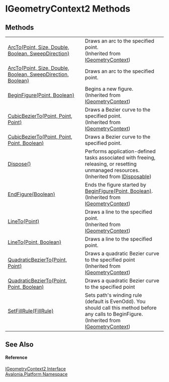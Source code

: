 # IGeometryContext2 Methods




## Methods
<table>
<tr>
<td><a href="M_Avalonia_Platform_IGeometryContext_ArcTo">ArcTo(Point, Size, Double, Boolean, SweepDirection)</a></td>
<td>Draws an arc to the specified point.<br />(Inherited from <a href="T_Avalonia_Platform_IGeometryContext">IGeometryContext</a>)</td>
</tr>
<tr>
<td><a href="M_Avalonia_Platform_IGeometryContext2_ArcTo">ArcTo(Point, Size, Double, Boolean, SweepDirection, Boolean)</a></td>
<td>Draws an arc to the specified point.</td>
</tr>
<tr>
<td><a href="M_Avalonia_Platform_IGeometryContext_BeginFigure">BeginFigure(Point, Boolean)</a></td>
<td>Begins a new figure.<br />(Inherited from <a href="T_Avalonia_Platform_IGeometryContext">IGeometryContext</a>)</td>
</tr>
<tr>
<td><a href="M_Avalonia_Platform_IGeometryContext_CubicBezierTo">CubicBezierTo(Point, Point, Point)</a></td>
<td>Draws a Bezier curve to the specified point.<br />(Inherited from <a href="T_Avalonia_Platform_IGeometryContext">IGeometryContext</a>)</td>
</tr>
<tr>
<td><a href="M_Avalonia_Platform_IGeometryContext2_CubicBezierTo">CubicBezierTo(Point, Point, Point, Boolean)</a></td>
<td>Draws a Bezier curve to the specified point.</td>
</tr>
<tr>
<td><a href="https://learn.microsoft.com/dotnet/api/system.idisposable.dispose" target="_blank" rel="noopener noreferrer">Dispose()</a></td>
<td>Performs application-defined tasks associated with freeing, releasing, or resetting unmanaged resources.<br />(Inherited from <a href="https://learn.microsoft.com/dotnet/api/system.idisposable" target="_blank" rel="noopener noreferrer">IDisposable</a>)</td>
</tr>
<tr>
<td><a href="M_Avalonia_Platform_IGeometryContext_EndFigure">EndFigure(Boolean)</a></td>
<td>Ends the figure started by <a href="M_Avalonia_Platform_IGeometryContext_BeginFigure">BeginFigure(Point, Boolean)</a>.<br />(Inherited from <a href="T_Avalonia_Platform_IGeometryContext">IGeometryContext</a>)</td>
</tr>
<tr>
<td><a href="M_Avalonia_Platform_IGeometryContext_LineTo">LineTo(Point)</a></td>
<td>Draws a line to the specified point.<br />(Inherited from <a href="T_Avalonia_Platform_IGeometryContext">IGeometryContext</a>)</td>
</tr>
<tr>
<td><a href="M_Avalonia_Platform_IGeometryContext2_LineTo">LineTo(Point, Boolean)</a></td>
<td>Draws a line to the specified point.</td>
</tr>
<tr>
<td><a href="M_Avalonia_Platform_IGeometryContext_QuadraticBezierTo">QuadraticBezierTo(Point, Point)</a></td>
<td>Draws a quadratic Bezier curve to the specified point<br />(Inherited from <a href="T_Avalonia_Platform_IGeometryContext">IGeometryContext</a>)</td>
</tr>
<tr>
<td><a href="M_Avalonia_Platform_IGeometryContext2_QuadraticBezierTo">QuadraticBezierTo(Point, Point, Boolean)</a></td>
<td>Draws a quadratic Bezier curve to the specified point</td>
</tr>
<tr>
<td><a href="M_Avalonia_Platform_IGeometryContext_SetFillRule">SetFillRule(FillRule)</a></td>
<td>Sets path's winding rule (default is EvenOdd). You should call this method before any calls to BeginFigure.<br />(Inherited from <a href="T_Avalonia_Platform_IGeometryContext">IGeometryContext</a>)</td>
</tr>
</table>

## See Also


#### Reference
<a href="T_Avalonia_Platform_IGeometryContext2">IGeometryContext2 Interface</a>  
<a href="N_Avalonia_Platform">Avalonia.Platform Namespace</a>  


